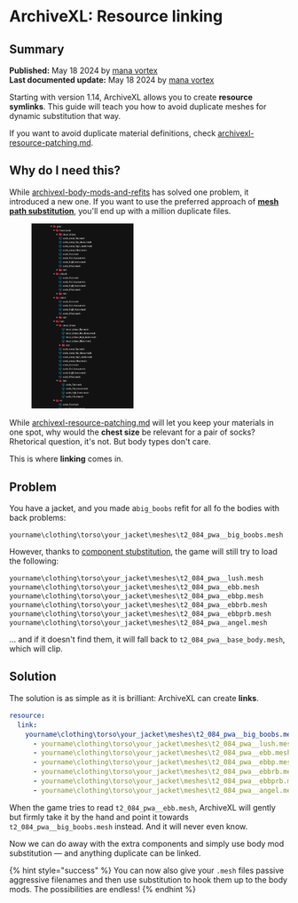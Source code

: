 # ArchiveXL: Resource linking

## Summary

**Published:** May 18 2024 by [mana vortex](https://app.gitbook.com/u/NfZBoxGegfUqB33J9HXuCs6PVaC3 "mention")\
**Last documented update:** May 18 2024 by [mana vortex](https://app.gitbook.com/u/NfZBoxGegfUqB33J9HXuCs6PVaC3 "mention")

Starting with version 1.14, ArchiveXL allows you to create **resource symlinks**. This guide will teach you how to avoid duplicate meshes for dynamic substitution that way.

If you want to avoid duplicate material definitions, check [archivexl-resource-patching.md](archivexl-resource-patching.md "mention").

## Why do I need this?

While [archivexl-body-mods-and-refits](archivexl-body-mods-and-refits/ "mention") has solved one problem, it introduced a new one. If you want to use the preferred approach of [**mesh path substitution**](archivexl-dynamic-conversion-guide.md#method-2-component-substitution), you'll end up with a million duplicate files.



<figure><img src="../../../.gitbook/assets/image (421).png" alt="" width="184"><figcaption></figcaption></figure>

While [archivexl-resource-patching.md](archivexl-resource-patching.md "mention") will let you keep your materials in one spot, why would the **chest size** be relevant for a pair of socks? Rhetorical question, it's not. But body types don't care.

This is where **linking** comes in.

## Problem

You have a jacket, and you made a`big_boobs` refit for all fo the bodies with back problems:&#x20;

```
yourname\clothing\torso\your_jacket\meshes\t2_084_pwa__big_boobs.mesh
```

However, thanks to [component stubstitution](archivexl-dynamic-conversion-guide.md#method-2-component-substitution), the game will still try to load the following:

```
yourname\clothing\torso\your_jacket\meshes\t2_084_pwa__lush.mesh
yourname\clothing\torso\your_jacket\meshes\t2_084_pwa__ebb.mesh
yourname\clothing\torso\your_jacket\meshes\t2_084_pwa__ebbp.mesh
yourname\clothing\torso\your_jacket\meshes\t2_084_pwa__ebbrb.mesh
yourname\clothing\torso\your_jacket\meshes\t2_084_pwa__ebbprb.mesh
yourname\clothing\torso\your_jacket\meshes\t2_084_pwa__angel.mesh
```

... and if it doesn't find them, it will fall back to `t2_084_pwa__base_body.mesh`, which will clip.

## Solution

The solution is as simple as it is brilliant: ArchiveXL can create **links**.

```yaml
resource:
  link:  
    yourname\clothing\torso\your_jacket\meshes\t2_084_pwa__big_boobs.mesh:
      - yourname\clothing\torso\your_jacket\meshes\t2_084_pwa__lush.mesh
      - yourname\clothing\torso\your_jacket\meshes\t2_084_pwa__ebb.mesh
      - yourname\clothing\torso\your_jacket\meshes\t2_084_pwa__ebbp.mesh
      - yourname\clothing\torso\your_jacket\meshes\t2_084_pwa__ebbrb.mesh
      - yourname\clothing\torso\your_jacket\meshes\t2_084_pwa__ebbprb.mesh
      - yourname\clothing\torso\your_jacket\meshes\t2_084_pwa__angel.mesh
```

When the game tries to read `t2_084_pwa__ebb.mesh`, ArchiveXL will gently but firmly take it by the hand and point it towards `t2_084_pwa__big_boobs.mesh` instead. And it will never even know.

Now we can do away with the extra components and simply use body mod substitution — and anything duplicate can be linked.&#x20;

{% hint style="success" %}
You can now also give your `.mesh` files passive aggressive filenames and then use substitution to hook them up to the body mods. The possibilities are endless!
{% endhint %}
